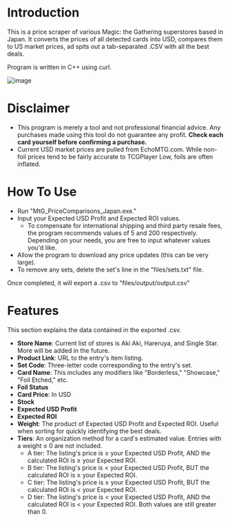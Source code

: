 # Introduction

This is a price scraper of various Magic: the Gathering superstores based in Japan. It converts the prices of all detected cards into USD, compares them to US market prices, ad spits out a tab-separated .CSV with all the best deals.

Program is written in C++ using curl.

![image](https://user-images.githubusercontent.com/127451072/227806523-bde604ba-68d1-4808-9976-7f39bd2c8322.png)

# Disclaimer

* This program is merely a tool and not professional financial advice. Any purchases made using this tool do not guarantee any profit. **Check each card yourself before confirming a purchase.**
* Current USD market prices are pulled from EchoMTG.com. While non-foil prices tend to be fairly accurate to TCGPlayer Low, foils are often inflated.

# How To Use

* Run "MtG_PriceComparisons_Japan.exe."
* Input your Expected USD Profit and Expected ROI values.
  * To compensate for international shipping and third party resale fees, the program recommends values of 5 and 200 respectively. Depending on your needs, you are free to input whatever values you'd like.
* Allow the program to download any price updates (this can be very large).
* To remove any sets, delete the set's line in the "files/sets.txt" file.

Once completed, it will export a .csv to "files/output/output.csv"

# Features
This section explains the data contained in the exported .csv.
* **Store Name**: Current list of stores is Aki Aki, Hareruya, and Single Star. More will be added in the future.
* **Product Link**: URL to the entry's item listing.
* **Set Code**: Three-letter code corresponding to the entry's set.
* **Card Name**: This includes any modifiers like "Borderless," "Showcase," "Foil Etched," etc.
* **Foil Status**
* **Card Price**: In USD
* **Stock**
* **Expected USD Profit**
* **Expected ROI**
* **Weight**: The product of Expected USD Profit and Expected ROI. Useful when sorting for quickly identifying the best deals.
* **Tiers**: An organization method for a card's estimated value. Entries with a weight ≤ 0 are not included.
  * A tier: The listing's price is ≥ your Expected USD Profit, AND the calculated ROI is ≥ your Expected ROI.
  * B tier: The listing's price is < your Expected USD Profit, BUT the calculated ROI is ≥ your Expected ROI.
  * C tier: The listing's price is ≥ your Expected USD Profit, BUT the calculated ROI is < your Expected ROI.
  * D tier: The listing's price is < your Expected USD Profit, AND the calculated ROI is < your Expected ROI. Both values are still greater than 0.
